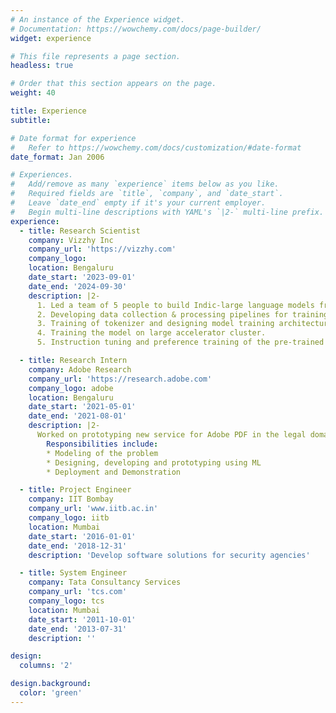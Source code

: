 ```yaml
---
# An instance of the Experience widget.
# Documentation: https://wowchemy.com/docs/page-builder/
widget: experience

# This file represents a page section.
headless: true

# Order that this section appears on the page.
weight: 40

title: Experience
subtitle:

# Date format for experience
#   Refer to https://wowchemy.com/docs/customization/#date-format
date_format: Jan 2006

# Experiences.
#   Add/remove as many `experience` items below as you like.
#   Required fields are `title`, `company`, and `date_start`.
#   Leave `date_end` empty if it's your current employer.
#   Begin multi-line descriptions with YAML's `|2-` multi-line prefix.
experience:
  - title: Research Scientist
    company: Vizzhy Inc
    company_url: 'https://vizzhy.com'
    company_logo: 
    location: Bengaluru
    date_start: '2023-09-01'
    date_end: '2024-09-30'
    description: |2-
      1. Led a team of 5 people to build Indic-large language models from scratch.
      2. Developing data collection & processing pipelines for training and evaluation.
      3. Training of tokenizer and designing model training architecture.
      4. Training the model on large accelerator cluster.
      5. Instruction tuning and preference training of the pre-trained models.

  - title: Research Intern
    company: Adobe Research
    company_url: 'https://research.adobe.com'
    company_logo: adobe
    location: Bengaluru
    date_start: '2021-05-01'
    date_end: '2021-08-01'
    description: |2-
      Worked on prototyping new service for Adobe PDF in the legal domain
        Responsibilities include:
        * Modeling of the problem 
        * Designing, developing and prototyping using ML
        * Deployment and Demonstration

  - title: Project Engineer
    company: IIT Bombay
    company_url: 'www.iitb.ac.in'
    company_logo: iitb
    location: Mumbai
    date_start: '2016-01-01'
    date_end: '2018-12-31'
    description: 'Develop software solutions for security agencies'

  - title: System Engineer
    company: Tata Consultancy Services
    company_url: 'tcs.com'
    company_logo: tcs
    location: Mumbai
    date_start: '2011-10-01'
    date_end: '2013-07-31'
    description: ''

design:
  columns: '2'

design.background:
  color: 'green'
---
```

